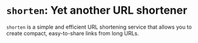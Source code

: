 # `shorten`: Yet another URL shortener
`shorten` is a simple and efficient URL shortening service that allows you to create compact, easy-to-share links from long URLs.



